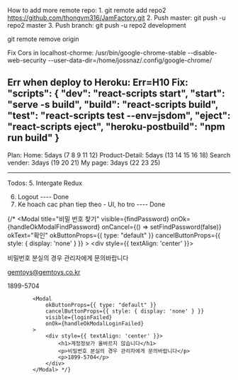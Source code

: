 How to add more remote repo:
    1. git remote add repo2 https://github.com/thongvm316/JamFactory.git
    2. Push master: git push -u repo2 master
    3. Push branch: git push -u repo2 development

git remote remove origin

Fix Cors in localhost-chorme: 
/usr/bin/google-chrome-stable --disable-web-security --user-data-dir=/home/jossnaz/.config/google-chrome/

Err when deploy to Heroku: Err=H10
Fix:
    "scripts": {
        "dev": "react-scripts start",
        "start": "serve -s build",
        "build": "react-scripts build",
        "test": "react-scripts test --env=jsdom",
        "eject": "react-scripts     eject",
        "heroku-postbuild": "npm run build"
    }
---------------------------------------------------------
Plan:
 Home: 5days (7 8 9 11 12)
 Product-Detail: 5days (13 14 15 16 18)
 Search vender: 3days (19 20 21)
 My page: 3days (22 23 25)


---------------------------------------------------------
Todos: 
5. Intergate Redux


6. Logout ---- Done
4. Ke hoach cac phan tiep theo - UI, ho tro ---- Done
































  {/* <Modal
                title="비밀 번호 찾기"
                visible={findPassword}
                onOk={handleOkModalFindPassword}
                onCancel={() => setFindPassword(false)}
                okText="확인"
                okButtonProps={{ type: "default" }}
                cancelButtonProps={{ style: { display: 'none' } }}
            >
                <div style={{ textAlign: 'center' }}>
                    <p>비밀번호 분실의 경우 관리자에게 문의바랍니다</p>
                    <p>gemtoys@gemtoys.co.kr</p>
                    <p>1899-5704</p>
                </div>
            </Modal>

            <Modal
                okButtonProps={{ type: "default" }}
                cancelButtonProps={{ style: { display: 'none' } }}
                visible={loginFailed}
                onOk={handleOkModalLoginFailed}
            >
                <div style={{ textAlign: 'center' }}>
                    <h1>계정정보가 올바르지 않습니다</h1>
                    <p>비밀번호 분실의 경우 관리자에게 문의바랍니다</p>
                    <p>1899-5704</p>
                </div>
            </Modal> */}